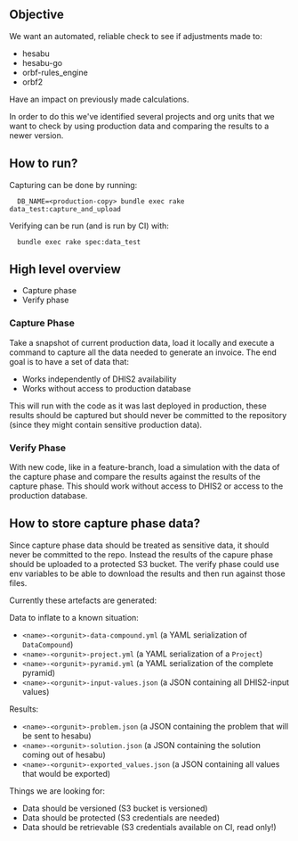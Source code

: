 ## Objective

We want an automated, reliable check to see if adjustments made to:

- hesabu
- hesabu-go
- orbf-rules_engine
- orbf2

Have an impact on previously made calculations.

In order to do this we've identified several projects and org units that we want to check by using production data and comparing the results to a newer version.

## How to run?

Capturing can be done by running:

      DB_NAME=<production-copy> bundle exec rake data_test:capture_and_upload

Verifying can be run (and is run by CI) with:

      bundle exec rake spec:data_test

## High level overview

- Capture phase
- Verify phase

### Capture Phase

Take a snapshot of current production data, load it locally and execute a command to capture all the data needed to generate an invoice. The end goal is to have a set of data that:

- Works independently of DHIS2 availability
- Works without access to production database

This will run with the code as it was last deployed in production, these results should be captured but should never be committed to the repository (since they might contain sensitive production data).

### Verify Phase

With new code, like in a feature-branch, load a simulation with the data of the capture phase and compare the results against the results of the capture phase. This should work without access to DHIS2 or access to the production database.

## How to store capture phase data?

Since capture phase data should be treated as sensitive data, it should never be committed to the repo. Instead the results of the capure phase should be uploaded to a protected S3 bucket. The verify phase could use env variables to be able to download the results and then run against those files.

Currently these artefacts are generated:

Data to inflate to a known situation:

- `<name>-<orgunit>-data-compound.yml` (a YAML serialization of `DataCompound`)
- `<name>-<orgunit>-project.yml` (a YAML serialization of a `Project`)
- `<name>-<orgunit>-pyramid.yml` (a YAML serialization of the complete pyramid)
- `<name>-<orgunit>-input-values.json` (a JSON containing all DHIS2-input values)

Results:

- `<name>-<orgunit>-problem.json` (a JSON containing the problem that will be sent to hesabu)
- `<name>-<orgunit>-solution.json` (a JSON containing the solution coming out of hesabu)
- `<name>-<orgunit>-exported_values.json` (a JSON containing all values that would be exported)

Things we are looking for:

- Data should be versioned (S3 bucket is versioned)
- Data should be protected (S3 credentials are needed)
- Data should be retrievable (S3 credentials available on CI, read only!)
